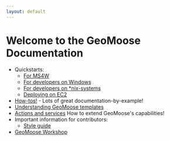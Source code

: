 ```yaml
---
layout: default
---
```


# Welcome to the GeoMoose Documentation

* Quickstarts:
    * [For MS4W](./ms4w-quickstart/index.md)
    * [For developers on Windows](./install_on_windows.md)
    * [For developers on *nix-systems](./quickstart.md)
    * [Deploying on EC2](./quickstart-ec2.md)
* [How-tos!](./howto/index.md) - Lots of great documentation-by-example!
* [Understanding GeoMoose templates](./templates.md)
* [Actions and services](./actions-and-services.md)
  How to extend GeoMoose's capabilities!
* Important information for contributors:
    * [Style guide](./style_guide.md)
* [GeoMoose Workshop](./workshop/index.md)
